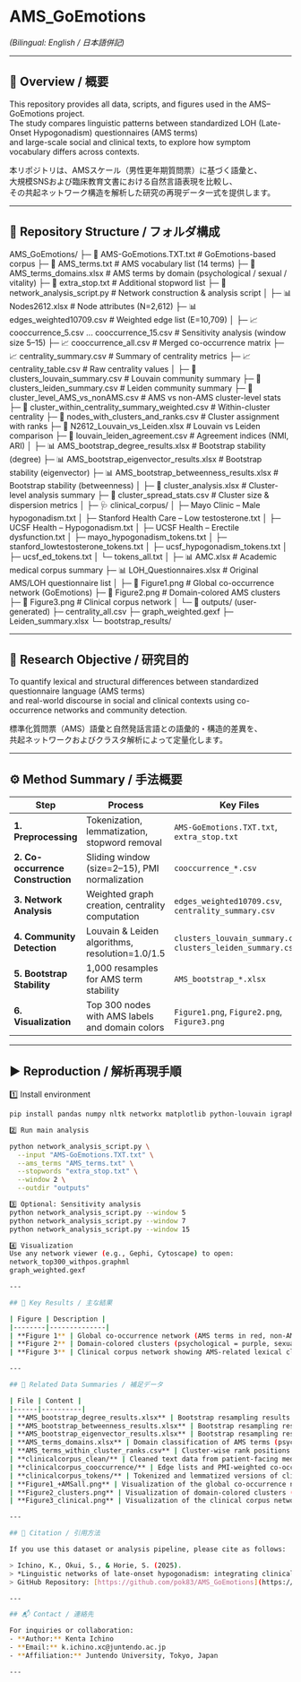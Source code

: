 # AMS_GoEmotions  
*(Bilingual: English / 日本語併記)*  

---

## 📘 Overview / 概要  

This repository provides all data, scripts, and figures used in the AMS–GoEmotions project.  
The study compares linguistic patterns between standardized LOH (Late-Onset Hypogonadism) questionnaires (AMS terms)  
and large-scale social and clinical texts, to explore how symptom vocabulary differs across contexts.  

本リポジトリは、AMSスケール（男性更年期質問票）に基づく語彙と、  
大規模SNSおよび臨床教育文書における自然言語表現を比較し、  
その共起ネットワーク構造を解析した研究の再現データ一式を提供します。  

---

## 📂 Repository Structure / フォルダ構成  

AMS_GoEmotions/
├─ 📄 AMS-GoEmotions.TXT.txt # GoEmotions-based corpus
├─ 📄 AMS_terms.txt # AMS vocabulary list (14 terms)
├─ 📄 AMS_terms_domains.xlsx # AMS terms by domain (psychological / sexual / vitality)
├─ 📄 extra_stop.txt # Additional stopword list
├─ 📄 network_analysis_script.py # Network construction & analysis script
│
├─ 📊 Nodes2612.xlsx # Node attributes (N=2,612)
├─ 📊 edges_weighted10709.csv # Weighted edge list (E=10,709)
│
├─ 📈 cooccurrence_5.csv ... cooccurrence_15.csv # Sensitivity analysis (window size 5–15)
├─ 📈 cooccurrence_all.csv # Merged co-occurrence matrix
├─ 📈 centrality_summary.csv # Summary of centrality metrics
├─ 📈 centrality_table.csv # Raw centrality values
│
├─ 📑 clusters_louvain_summary.csv # Louvain community summary
├─ 📑 clusters_leiden_summary.csv # Leiden community summary
├─ 📑 cluster_level_AMS_vs_nonAMS.csv # AMS vs non-AMS cluster-level stats
├─ 📑 cluster_within_centrality_summary_weighted.csv # Within-cluster centrality
├─ 📑 nodes_with_clusters_and_ranks.csv # Cluster assignment with ranks
├─ 📑 N2612_Louvain_vs_Leiden.xlsx # Louvain vs Leiden comparison
├─ 📑 louvain_leiden_agreement.csv # Agreement indices (NMI, ARI)
│
├─ 📊 AMS_bootstrap_degree_results.xlsx # Bootstrap stability (degree)
├─ 📊 AMS_bootstrap_eigenvector_results.xlsx # Bootstrap stability (eigenvector)
├─ 📊 AMS_bootstrap_betweenness_results.xlsx # Bootstrap stability (betweenness)
│
├─ 🧠 cluster_analysis.xlsx # Cluster-level analysis summary
├─ 🧠 cluster_spread_stats.csv # Cluster size & dispersion metrics
│
├─ 🩺 clinical_corpus/
│ ├─ Mayo Clinic – Male hypogonadism.txt
│ ├─ Stanford Health Care – Low testosterone.txt
│ ├─ UCSF Health – Hypogonadism.txt
│ ├─ UCSF Health – Erectile dysfunction.txt
│ ├─ mayo_hypogonadism_tokens.txt
│ ├─ stanford_lowtestosterone_tokens.txt
│ ├─ ucsf_hypogonadism_tokens.txt
│ ├─ ucsf_ed_tokens.txt
│ └─ tokens_all.txt
│
├─ 📊 AMC.xlsx # Academic medical corpus summary
├─ 📊 LOH_Questionnaires.xlsx # Original AMS/LOH questionnaire list
│
├─ 🎨 Figure1.png # Global co-occurrence network (GoEmotions)
├─ 🎨 Figure2.png # Domain-colored AMS clusters
├─ 🎨 Figure3.png # Clinical corpus network
│
└─ 📁 outputs/ (user-generated)
├─ centrality_all.csv
├─ graph_weighted.gexf
├─ Leiden_summary.xlsx
└─ bootstrap_results/

---

## 🧠 Research Objective / 研究目的  

To quantify lexical and structural differences between standardized questionnaire language (AMS terms)  
and real-world discourse in social and clinical contexts using co-occurrence networks and community detection.  

標準化質問票（AMS）語彙と自然発話言語との語彙的・構造的差異を、  
共起ネットワークおよびクラスタ解析によって定量化します。

---

## ⚙️ Method Summary / 手法概要  

| Step | Process | Key Files |
|------|----------|------------|
| **1. Preprocessing** | Tokenization, lemmatization, stopword removal | `AMS-GoEmotions.TXT.txt`, `extra_stop.txt` |
| **2. Co-occurrence Construction** | Sliding window (size=2–15), PMI normalization | `cooccurrence_*.csv` |
| **3. Network Analysis** | Weighted graph creation, centrality computation | `edges_weighted10709.csv`, `centrality_summary.csv` |
| **4. Community Detection** | Louvain & Leiden algorithms, resolution=1.0/1.5 | `clusters_louvain_summary.csv`, `clusters_leiden_summary.csv` |
| **5. Bootstrap Stability** | 1,000 resamples for AMS term stability | `AMS_bootstrap_*.xlsx` |
| **6. Visualization** | Top 300 nodes with AMS labels and domain colors | `Figure1.png`, `Figure2.png`, `Figure3.png` |

---

## ▶️ Reproduction / 解析再現手順　

1️⃣ Install environment　

```bash
pip install pandas numpy nltk networkx matplotlib python-louvain igraph leidenalg

2️⃣ Run main analysis　

python network_analysis_script.py \
  --input "AMS-GoEmotions.TXT.txt" \
  --ams_terms "AMS_terms.txt" \
  --stopwords "extra_stop.txt" \
  --window 2 \
  --outdir "outputs"

3️⃣ Optional: Sensitivity analysis
python network_analysis_script.py --window 5
python network_analysis_script.py --window 7
python network_analysis_script.py --window 15

4️⃣ Visualization
Use any network viewer (e.g., Gephi, Cytoscape) to open:
network_top300_withpos.graphml
graph_weighted.gexf

---

## 🧩 Key Results / 主な結果

| Figure | Description |
|--------|--------------|
| **Figure 1** | Global co-occurrence network (AMS terms in red, non-AMS in blue) showing domain organization (psychological, sexual, vitality/physical). |
| **Figure 2** | Domain-colored clusters (psychological = purple, sexual = orange, vitality/physical = green) highlighting inter-domain continuity. |
| **Figure 3** | Clinical corpus network showing AMS-related lexical clusters in explanatory medical texts. |

---

## 📂 Related Data Summaries / 補足データ

| File | Content |
|------|----------|
| **AMS_bootstrap_degree_results.xlsx** | Bootstrap resampling results for degree centrality across 1,000 iterations. |
| **AMS_bootstrap_betweenness_results.xlsx** | Bootstrap resampling results for betweenness centrality. |
| **AMS_bootstrap_eigenvector_results.xlsx** | Bootstrap resampling results for eigenvector centrality. |
| **AMS_terms_domains.xlsx** | Domain classification of AMS terms (psychological, sexual, vitality). |
| **AMS_terms_within_cluster_ranks.csv** | Cluster-wise rank positions of AMS-related terms. |
| **clinicalcorpus_clean/** | Cleaned text data from patient-facing medical websites. |
| **clinicalcorpus_cooccurrence/** | Edge lists and PMI-weighted co-occurrence matrices. |
| **clinicalcorpus_tokens/** | Tokenized and lemmatized versions of clinical corpus texts. |
| **Figure1_+AMSall.png** | Visualization of the global co-occurrence network including all AMS terms. |
| **Figure2_clusters.png** | Visualization of domain-colored clusters (psychological, sexual, vitality). |
| **Figure3_clinical.png** | Visualization of the clinical corpus network. |

---

## 📖 Citation / 引用方法

If you use this dataset or analysis pipeline, please cite as follows:

> Ichino, K., Okui, S., & Horie, S. (2025).  
> *Linguistic networks of late-onset hypogonadism: integrating clinical and social language corpora.*  
> GitHub Repository: [https://github.com/pok83/AMS_GoEmotions](https://github.com/pok83/AMS_GoEmotions)

---

## 📬 Contact / 連絡先

For inquiries or collaboration:
- **Author:** Kenta Ichino  
- **Email:** k.ichino.xc@juntendo.ac.jp  
- **Affiliation:** Juntendo University, Tokyo, Japan  

---

